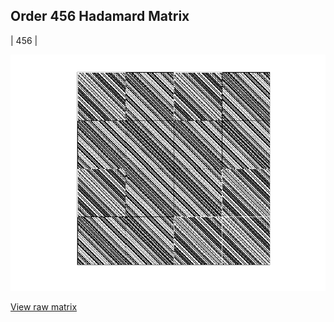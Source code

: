 ## Order 456 Hadamard Matrix

| 456 |

<img src="456.png" class="img-responsive" alt=""> 

[View raw matrix](order456.txt)
